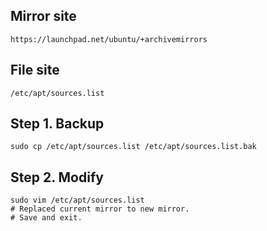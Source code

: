 ## Mirror site

    https://launchpad.net/ubuntu/+archivemirrors

## File site

    /etc/apt/sources.list
  
## Step 1. Backup

    sudo cp /etc/apt/sources.list /etc/apt/sources.list.bak
  
## Step 2. Modify

    sudo vim /etc/apt/sources.list
    # Replaced current mirror to new mirror.
    # Save and exit.

  
